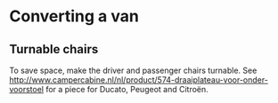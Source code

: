 # Converting a van

## Turnable chairs

To save space, make the driver and passenger chairs turnable.
See http://www.campercabine.nl/nl/product/574-draaiplateau-voor-onder-voorstoel for a piece for Ducato, Peugeot and Citroën.

